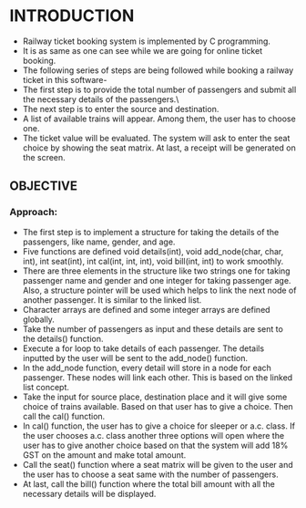 # INTRODUCTION

*  Railway ticket booking system is implemented by C programming.
*  It is as same as one can see while we are going for online ticket booking. 
*  The following series of steps are being followed while booking a railway ticket in this software-
*  The first step is to provide the total number of passengers and submit all the necessary details of the passengers.\
*  The next step is to enter the source and destination.
*  A list of available trains will appear. Among them, the user has to choose one.
*  The ticket value will be evaluated. The system will ask to enter the seat choice by showing the seat matrix. At last, a receipt will be generated on the screen.
## OBJECTIVE

### Approach:

* The first step is to implement a structure for taking the details of the passengers, like name, gender, and age.
* Five functions are defined void details(int), void add_node(char, char, int), int seat(int), int cal(int, int, int), void bill(int, int) to work smoothly.
* There are three elements in the structure like two strings one for taking passenger name and gender and one integer for taking passenger age. Also, a structure pointer will be used which helps to link the next node of another passenger. It is similar to the linked list.
* Character arrays are defined and some integer arrays are defined globally.
* Take the number of passengers as input and these details are sent to the details() function.
* Execute a for loop to take details of each passenger. The details inputted by the user will be sent to the add_node() function.
* In the add_node function, every detail will store in a node for each passenger. These nodes will link each other. This is based on the linked list concept.
* Take the input for source place, destination place and it will give some choice of trains available. Based on that user has to give a choice. Then call the cal() function.
* In cal() function, the user has to give a choice for sleeper or a.c. class. If the user chooses a.c. class another three options will open where the user has to give another choice based on that the system will add 18% GST on the amount and make total amount.
* Call the seat() function where a seat matrix will be given to the user and the user has to choose a seat same with the number of passengers.
* At last, call the bill() function where the total bill amount with all the necessary details will be displayed.


